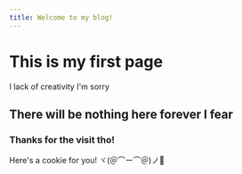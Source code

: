 ```yaml
---
title: Welcome to my blog!
---
```

# This is my first page
I lack of creativity I'm sorry
## There will be nothing here forever I fear

### Thanks for the visit tho!
Here's a cookie for you!
ヾ(＠⌒ー⌒＠)ノ🍪
